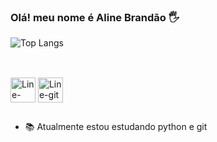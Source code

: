 ### Olá! meu nome é Aline Brandão 🖐️

![Top Langs](https://github-readme-stats.vercel.app/api/top-langs/?username=AlineBrandaoS&size_weight=0.5&count_weight=0.5)

##

<div style= "display: inline_block"><br>
 <img align ="center" alt = "Line-python" height = "40" width= "40" src="https://cdn.jsdelivr.net/gh/devicons/devicon/icons/python/python-original.svg" />
 <img align ="center" alt = "Line-git" height = "40" width= "40" src="https://cdn.jsdelivr.net/gh/devicons/devicon/icons/git/git-original.svg" />        
</div>

##

- 📚 Atualmente estou estudando python e git
